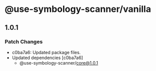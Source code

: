 # @use-symbology-scanner/vanilla

## 1.0.1

### Patch Changes

- c0ba7a6: Updated package files.
- Updated dependencies [c0ba7a6]
  - @use-symbology-scanner/core@1.0.1
